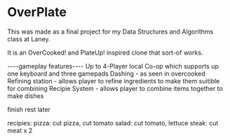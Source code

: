 # OverPlate

This was made as a final project for my Data Structures and Algorithms class at Laney. 

It is an OverCooked! and PlateUp! inspired clone that sort-of works.

----gameplay features----
Up to 4-Player local Co-op which supports up one keyboard and three gamepads
Dashing - as seen in overcooked
Refining station - allows player to refine ingredients to make them suitible for combining
Recipie System - allows player to combine items together to make dishes 

finish rest later


recipies:
  pizza: cut pizza, cut tomato
  salad: cut tomato, lettuce 
  steak: cut meat x 2
